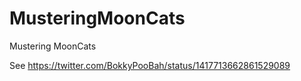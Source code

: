 # MusteringMoonCats
Mustering MoonCats

See https://twitter.com/BokkyPooBah/status/1417713662861529089
